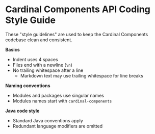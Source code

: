 # Cardinal Components API Coding Style Guide

These "style guidelines" are used to keep the Cardinal Components codebase clean and consistent.

**Basics**

- Indent uses 4 spaces
- Files end with a newline (`\n`)
- No trailing whitespace after a line
    - Markdown text may use trailing whitespace for line breaks
    
**Naming conventions**
- Modules and packages use singular names
- Modules names start with `cardinal-components`

**Java code style**
- Standard Java conventions apply
- Redundant language modifiers are omitted